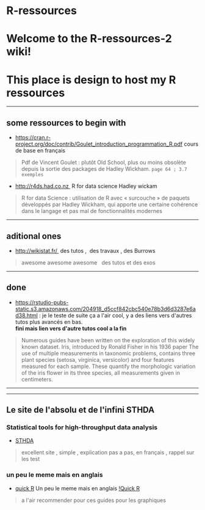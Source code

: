 # R-ressources

# Welcome to the R-ressources-2 wiki!
# This place is design to host my R ressources 
___
## some ressources to begin with
- https://cran.r-project.org/doc/contrib/Goulet_introduction_programmation_R.pdf cours de base en français
>Pdf de Vincent Goulet : plutôt Old School, plus ou moins obsolète depuis la sortie des packages de Hadley Wickham. 
`page 64 ; 3.7 exemples `
- http://r4ds.had.co.nz  R for data science Hadley wickam 
>R for data Science : utilisation de R avec « surcouche » de paquets développés par Hadley Wickham, qui apporte une certaine cohérence dans le langage et pas mal de fonctionnalités modernes
___
## aditional ones
- http://wikistat.fr/  des tutos ,  des travaux , des Burrows
> awesome awesome awesome   des tutos et des exos
___

## done
- https://rstudio-pubs-static.s3.amazonaws.com/204918_d5ccf842cbc540e78b3d6d3287e6ad38.html : je le teste de suite ça a l'air cool, y a des liens vers d'autres tutos plus avancés en bas.  
**fini mais lien vers d'autre tutos cool a la fin**
> Numerous guides have been written on the exploration of this widely known dataset. Iris, introduced by Ronald Fisher in his 1936 paper The use of multiple measurements in taxonomic problems, contains three plant species (setosa, virginica, versicolor) and four features measured for each sample. These quantify the morphologic variation of the iris flower in its three species, all measurements given in centimeters.

___
***
## Le site de l'absolu et de l'infini **STHDA**
### Statistical tools for high-throughput data analysis

- [STHDA](http://www.sthda.com/french/)

> excellent site , simple , explication pas a pas, en français , rappel sur les test 

### un peu le meme mais en anglais

- [quick R](http://www.statmethods.net/management/sorting.html) Un peu le meme mais en anglais
[!Quick R](/research/statstudio/images/Quick-R_logo.JPG)
> a l'air recommender pour ces guides pour les graphiques


### 

